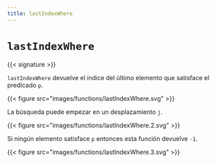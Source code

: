 ```yaml
---
title: lastIndexWhere
---
```


# `lastIndexWhere`

{{< signature >}}

`lastIndexWhere` devuelve el índice del último elemento que satisface el predicado `p`.

{{< figure src="images/functions/lastIndexWhere.svg" >}}

La búsqueda puede empezar en un desplazamiento `j`.

{{< figure src="images/functions/lastIndexWhere.2.svg" >}}

Si ningún elemento satisface `p` entonces esta función devuelve `-1`.

{{< figure src="images/functions/lastIndexWhere.3.svg" >}}
